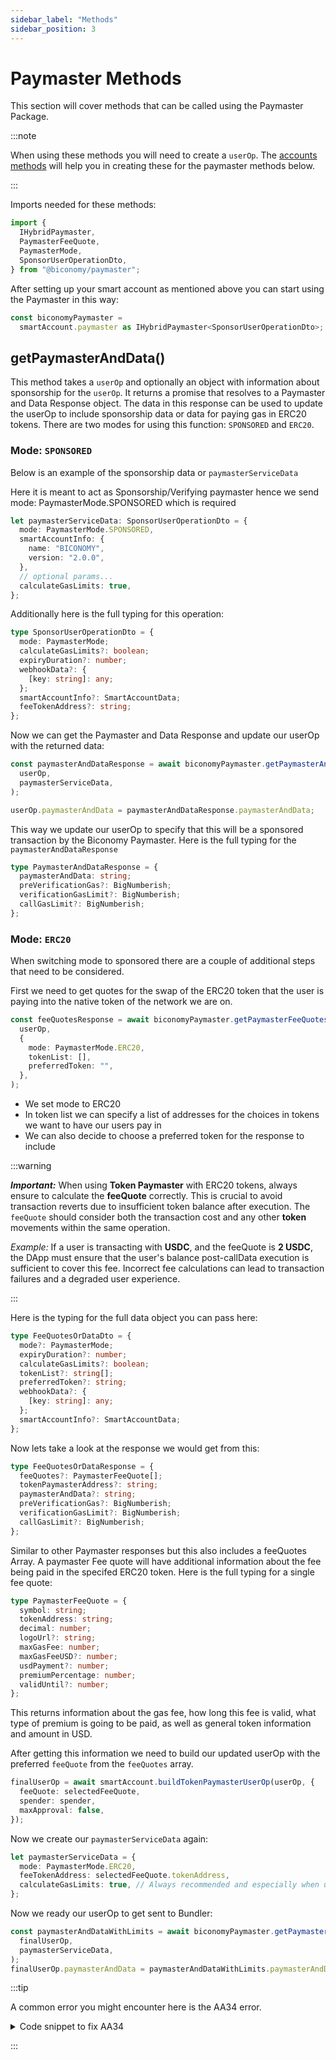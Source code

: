```yaml
---
sidebar_label: "Methods"
sidebar_position: 3
---
```


# Paymaster Methods

This section will cover methods that can be called using the Paymaster Package.

:::note

When using these methods you will need to create a `userOp`. The [accounts methods](/account/methods.md) will help you in creating these for the paymaster methods below.

:::

Imports needed for these methods:

```ts
import {
  IHybridPaymaster,
  PaymasterFeeQuote,
  PaymasterMode,
  SponsorUserOperationDto,
} from "@biconomy/paymaster";
```

After setting up your smart account as mentioned above you can start using the Paymaster in this way:

```ts
const biconomyPaymaster =
  smartAccount.paymaster as IHybridPaymaster<SponsorUserOperationDto>;
```

## getPaymasterAndData()

This method takes a `userOp` and optionally an object with information about sponsorship for the `userOp`. It returns a promise that resolves to a Paymaster and Data Response object. The data in this response can be used to update the userOp to include sponsorship data or data for paying gas in ERC20 tokens. There are two modes for using this function: `SPONSORED` and `ERC20`.

### Mode: `SPONSORED`

Below is an example of the sponsorship data or `paymasterServiceData`

Here it is meant to act as Sponsorship/Verifying paymaster hence we send mode: PaymasterMode.SPONSORED which is required

```ts
let paymasterServiceData: SponsorUserOperationDto = {
  mode: PaymasterMode.SPONSORED,
  smartAccountInfo: {
    name: "BICONOMY",
    version: "2.0.0",
  },
  // optional params...
  calculateGasLimits: true,
};
```

Additionally here is the full typing for this operation:

```ts
type SponsorUserOperationDto = {
  mode: PaymasterMode;
  calculateGasLimits?: boolean;
  expiryDuration?: number;
  webhookData?: {
    [key: string]: any;
  };
  smartAccountInfo?: SmartAccountData;
  feeTokenAddress?: string;
};
```

Now we can get the Paymaster and Data Response and update our userOp with the returned data:

```ts
const paymasterAndDataResponse = await biconomyPaymaster.getPaymasterAndData(
  userOp,
  paymasterServiceData,
);

userOp.paymasterAndData = paymasterAndDataResponse.paymasterAndData;
```

This way we update our userOp to specify that this will be a sponsored transaction by the Biconomy Paymaster. Here is the full typing for the `paymasterAndDataResponse`

```ts
type PaymasterAndDataResponse = {
  paymasterAndData: string;
  preVerificationGas?: BigNumberish;
  verificationGasLimit?: BigNumberish;
  callGasLimit?: BigNumberish;
};
```

### Mode: `ERC20`

When switching mode to sponsored there are a couple of additional steps that need to be considered.

First we need to get quotes for the swap of the ERC20 token that the user is paying into the native token of the network we are on.

```ts
const feeQuotesResponse = await biconomyPaymaster.getPaymasterFeeQuotesOrData(
  userOp,
  {
    mode: PaymasterMode.ERC20,
    tokenList: [],
    preferredToken: "",
  },
);
```

- We set mode to ERC20
- In token list we can specify a list of addresses for the choices in tokens we want to have our users pay in
- We can also decide to choose a preferred token for the response to include

:::warning

**_Important:_** When using **Token Paymaster** with ERC20 tokens, always ensure to calculate the **feeQuote** correctly. This is crucial to avoid transaction reverts due to insufficient token balance after execution. The `feeQuote` should consider both the transaction cost and any other **token** movements within the same operation.

_Example:_ If a user is transacting with **USDC**, and the feeQuote is **2 USDC**, the DApp must ensure that the user's balance post-callData execution is sufficient to cover this fee. Incorrect fee calculations can lead to transaction failures and a degraded user experience.

:::

Here is the typing for the full data object you can pass here:

```ts
type FeeQuotesOrDataDto = {
  mode?: PaymasterMode;
  expiryDuration?: number;
  calculateGasLimits?: boolean;
  tokenList?: string[];
  preferredToken?: string;
  webhookData?: {
    [key: string]: any;
  };
  smartAccountInfo?: SmartAccountData;
};
```

Now lets take a look at the response we would get from this:

```ts
type FeeQuotesOrDataResponse = {
  feeQuotes?: PaymasterFeeQuote[];
  tokenPaymasterAddress?: string;
  paymasterAndData?: string;
  preVerificationGas?: BigNumberish;
  verificationGasLimit?: BigNumberish;
  callGasLimit?: BigNumberish;
};
```

Similar to other Paymaster responses but this also includes a feeQuotes Array. A paymaster Fee quote will have additional information about the fee being paid in the specifed ERC20 token. Here is the full typing for a single fee quote:

```ts
type PaymasterFeeQuote = {
  symbol: string;
  tokenAddress: string;
  decimal: number;
  logoUrl?: string;
  maxGasFee: number;
  maxGasFeeUSD?: number;
  usdPayment?: number;
  premiumPercentage: number;
  validUntil?: number;
};
```

This returns information about the gas fee, how long this fee is valid, what type of premium is going to be paid, as well as general token information and amount in USD.

After getting this information we need to build our updated userOp with the preferred `feeQuote` from the `feeQuotes` array.

```ts
finalUserOp = await smartAccount.buildTokenPaymasterUserOp(userOp, {
  feeQuote: selectedFeeQuote,
  spender: spender,
  maxApproval: false,
});
```

Now we create our `paymasterServiceData` again:

```ts
let paymasterServiceData = {
  mode: PaymasterMode.ERC20,
  feeTokenAddress: selectedFeeQuote.tokenAddress,
  calculateGasLimits: true, // Always recommended and especially when using token paymaster
};
```

Now we ready our userOp to get sent to Bundler:

```ts
const paymasterAndDataWithLimits = await biconomyPaymaster.getPaymasterAndData(
  finalUserOp,
  paymasterServiceData,
);
finalUserOp.paymasterAndData = paymasterAndDataWithLimits.paymasterAndData;
```

:::tip

A common error you might encounter here is the AA34 error.

<details>
<summary> Code snippet to fix AA34 </summary>

```ts
try {
  const paymasterAndDataResponse = await biconomyPaymaster.getPaymasterAndData(
    partialUserOp,
    paymasterServiceData,
  );
  partialUserOp.paymasterAndData = paymasterAndDataResponse.paymasterAndData;

  if (
    paymasterAndDataResponse.callGasLimit &&
    paymasterAndDataResponse.verificationGasLimit &&
    paymasterAndDataResponse.preVerificationGas
  ) {
    // Returned gas limits must be replaced in your op as you update paymasterAndData.
    // Because these are the limits paymaster service signed on to generate paymasterAndData
    // If you receive AA34 error check here..

    partialUserOp.callGasLimit = paymasterAndDataResponse.callGasLimit;
    partialUserOp.verificationGasLimit =
      paymasterAndDataResponse.verificationGasLimit;
    partialUserOp.preVerificationGas =
      paymasterAndDataResponse.preVerificationGas;
  }
} catch (e) {
  console.log("error received ", e);
}
```

</details>

:::
